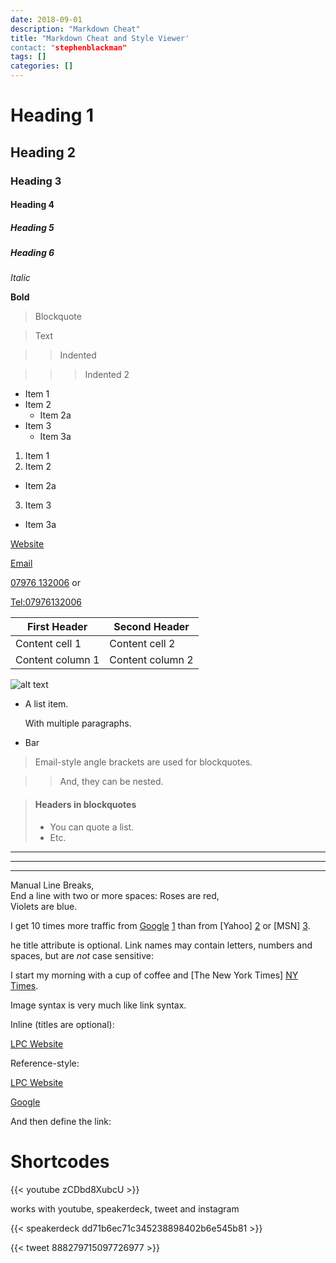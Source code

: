 ```yaml
---
date: 2018-09-01
description: "Markdown Cheat"
title: "Markdown Cheat and Style Viewer'
contact: "stephenblackman"
tags: []
categories: []
---
```


# Heading 1

## Heading 2

### Heading 3

#### Heading 4

##### Heading 5

##### Heading 6

*Italic*

**Bold**

> Blockquote

> Text

> > Indented

> > > Indented 2

* Item 1
* Item 2
  * Item 2a
* Item 3
  * Item 3a

1. Item 1
2. Item 2
  * Item 2a
3. Item 3
  * Item 3a
  
<!-- Comment in here -->

[Website](http://northoftynelpc.com)

[Email](Mailto:lpc@northoftynelpc.com)

[07976 132006](Tel:07976132006) or

<Tel:07976132006>

  First Header   |   Second Header  
------------ | -------------
Content cell 1 | Content cell 2
Content column 1 | Content column 2

![alt text](https://avatars1.githubusercontent.com/u/26934311?v=4&s=96)

*   A list item.

    With multiple paragraphs.

*   Bar

> Email-style angle brackets
> are used for blockquotes.

> > And, they can be nested.

> #### Headers in blockquotes
> 
> * You can quote a list.
> * Etc.

---

* * *

- - - - 

Manual Line Breaks,  
End a line with two or more spaces:
Roses are red,   
Violets are blue.

I get 10 times more traffic from [Google] [1] than from [Yahoo] [2] or [MSN] [3].

[1]: http://google.com/        "Google"
[2]: http://search.yahoo.com/  "Yahoo Search"
[3]: http://search.msn.com/    "MSN Search"

he title attribute is optional. Link names may contain letters,
numbers and spaces, but are *not* case sensitive:

I start my morning with a cup of coffee and [The New York Times] [NY Times].

[ny times]:http://www.nytimes.com/

Image syntax is very much like link syntax.

Inline (titles are optional):

[LPC Website](https://northoftynelpc.com "LPC Website")

Reference-style:

[LPC Website][lpc]

[lpc]:https://northoftynelpc.com "LPC Website"

[Google][]

And then define the link:

[Google]:http://google.com/

# Shortcodes

{{< youtube zCDbd8XubcU >}}

works with youtube, speakerdeck, tweet and instagram

{{< speakerdeck dd71b6ec71c345238898402b6e545b81 >}}

{{< tweet 888279715097726977 >}}
